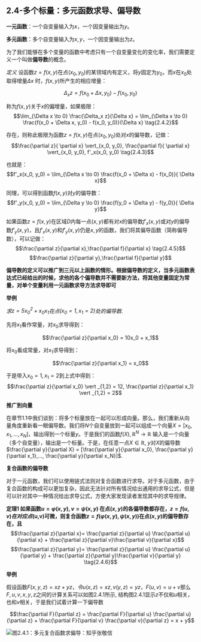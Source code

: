 

## 2.4-多个标量：多元函数求导、偏导数

**一元函数**：一个自变量输入为$x$，一个因变量输出为$y$。

**多元函数**：多个自变量输入为$x, y$，一个因变量输出为$z$。

为了我们能够在多个变量的函数中考虑只有一个自变量变化的变化率，我们需要定义一个叫做**偏导数**的概念。

*定义* 设函数$z=f(x, y)$在点$(x_0, y_0)$的某领域内有定义，将$y$固定为$y_0$，而$x$在$x_0$处取得增量$\Delta x$ 时，$f(x, y)$所产生的相应增量：

$$\Delta_x z = f(x_0 + \Delta x, y_0) - f(x_0, y_0) \tag{2.4.1}$$

称为$f(x, y)$关于$x$的偏增量，如果极限：
$$\lim_{\Delta x \to 0} \frac{\Delta_x z}{\Delta x} = \lim_{\Delta x \to 0} \frac{f(x_0 + \Delta x, y_0) - f(x_0, y_0)}{\Delta x} \tag{2.4.2}$$

存在，则称此极限为函数$z=f(x, y)$在点$(x_0, y_0)$处对$x$的偏导数，记做：
$$\frac{\partial z}{ \partial x} \vert_{x_0, y_0}, \frac{\partial f}{ \partial x} \vert_{x_0, y_0}, f'_x(x_0, y_0) \tag{2.4.3}$$

也就是：
$$f'_x(x_0, y_0) = \lim_{\Delta x \to 0} \frac{f(x_0 + \Delta x) - f(x_0)}{ \Delta x}$$

同理，可以得到函数$f(x, y)$对$y$的偏导数：
$$f'_y(x_0, y_0) = \lim_{\Delta y \to 0} \frac{f(y_0 + \Delta y) - f(y_0)}{ \Delta y}$$

如果函数$z=f(x, y)$在区域$D$内每一点$(x,y)$都有对$x$的偏导数$f'_x(x,y)$或对$y$的偏导数$f'_y(x,y)$，且$f'_x(x,y)$和$f'_y(x,y)$仍是$x,y$的函数，我们将其偏导函数（简称偏导数），可以记做：
$$\frac{\partial z}{\partial x},\frac{\partial f}{\partial x} \tag{2.4.5}$$
$$\frac{\partial z}{\partial y},\frac{\partial f}{\partial y}$$

**偏导数的定义可以推广到三元以上函数的情形。根据偏导数的定义，当多元函数表达式已经给出的时候，求他的各个偏导数并不需要新方法，将其他变量固定为常量，对单个变量利用一元函数求导方法求导即可**

**举例**

*求$z=5x_0^2 + x_0x_1$在点$(x_0=1,x_1=2)$处的偏导数*.

先将$x_1$看作常量，对$x_0$求导得到：

$$\frac{\partial z}{\partial x_0} = 10x_0 + x_1$$

将$x_0$看成常量，对$x_1$求导得到：

$$\frac{\partial z}{\partial x_1} = x_0$$

于是带入$x_0=1, x_1 = 2$到上式中得到：
$$\frac{\partial z}{\partial x_0} \vert _{1,2} = 12, \frac{\partial z}{\partial x_1} \vert _{1,2} = 2$$

**推广到向量**

在章节1.1中我们谈到：将多个标量放在一起可以形成向量。那么，我们重新从向量角度重新看一眼偏导数。我们将$N$个自变量放到一起可以组成一个向量$X=[x_0, x_1,..., x_N]$，输出得到一个标量$y$。于是我们的函数$f(X), \mathbb R^N \to \mathbb R$ 输入是一个向量（多个自变量），输出是一个标量。于是，在任意一点$X \in \mathbb R$, $y$对$X$的偏导数$\frac{\partial y}{\partial X} = [\frac{\partial y}{\partial x_0}, \frac{\partial y}{\partial x_1},..., \frac{\partial y}{\partial x_N}]$.

**复合函数的偏导数**

对于一元函数，我们可以使用链式法则对复合函数进行求导。对于多元函数，由于复合函数的构成可以更加复杂，因此无法针对所有情况给出通用的求导公式，但是可以针对其中一种情况给出求导公式，方便大家发现读者发现其中的求导规律。

**定理1 如果函数$u=\varphi(x, y), v=\psi(x, y)$ 在点$(x,y)$的各偏导数都存在，$z=f(u, v)在对应点$(u,v)可微，则复合函数$z=f(\varphi(x,y), \psi(x,y))$在点$(x, y)$的偏导数存在，且**
$$\frac{\partial z}{\partial x}= \frac{\partial z}{\partial u} \frac{\partial u}{\partial x} + \frac{\partial z}{\partial v}\frac{\partial v}{\partial x}$$
$$\frac{\partial z}{\partial y}= \frac{\partial z}{\partial u} \frac{\partial u}{\partial y} + \frac{\partial z}{\partial y}\frac{\partial v}{\partial y} \tag{2.4.6}$$

**举例**

假设函数$F(x,y,z) = xz + yz，令u(x,z) = xz, v(y,z)=yz，F(u,v) = u + v$那么$F,u,v,x,y,z$之间的计算关系可以如图2.4.1所示, 结构图2.4.1显示$z$不仅和$u$相关，也和$v$相关，于是我们试着计算一下偏导数

$$\frac{\partial F}{\partial z} = \frac{\partial F}{\partial u} \frac{\partial u}{\partial z} + \frac{\partial F}{\partial v} \frac{\partial v}{\partial z} = x + y$$

![图2.4.1：多元复合函数求偏导：知乎张敬信](https://pic3.zhimg.com/v2-ab40835bee904e1b508903cc024afb96_b.jpg)


